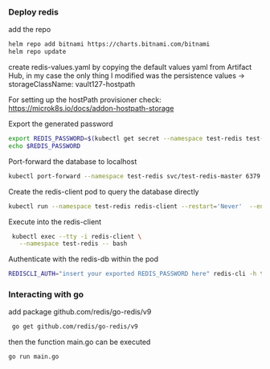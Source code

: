 ### Deploy redis
add the repo
```bash
helm repo add bitnami https://charts.bitnami.com/bitnami
helm repo update
```

create redis-values.yaml by copying the default values yaml from Artifact Hub, in my case the only thing I modified was the persistence values -> storageClassName: vault127-hostpath

For setting up the hostPath provisioner check: https://microk8s.io/docs/addon-hostpath-storage

Export the generated password
```bash
export REDIS_PASSWORD=$(kubectl get secret --namespace test-redis test-redis -o jsonpath="{.data.redis-password}" | base64 -d)
echo $REDIS_PASSWORD
```

Port-forward the database to localhost
```bash
kubectl port-forward --namespace test-redis svc/test-redis-master 6379:6379
```
Create the redis-client pod to query the database directly
```bash
kubectl run --namespace test-redis redis-client --restart='Never'  --env REDIS_PASSWORD=$REDIS_PASSWORD  --image docker.io/bitnami/redis:7.2.2-debian-11-r0 --command -- sleep infinity
```

Execute into the redis-client
```bash 
 kubectl exec --tty -i redis-client \
   --namespace test-redis -- bash
```

Authenticate with the redis-db within the pod
```bash
REDISCLI_AUTH="insert your exported REDIS_PASSWORD here" redis-cli -h test-redis-master
```
### Interacting with go
add package github.com/redis/go-redis/v9
```bash
 go get github.com/redis/go-redis/v9  
```  

then the function main.go can be executed
```bash
go run main.go
```



